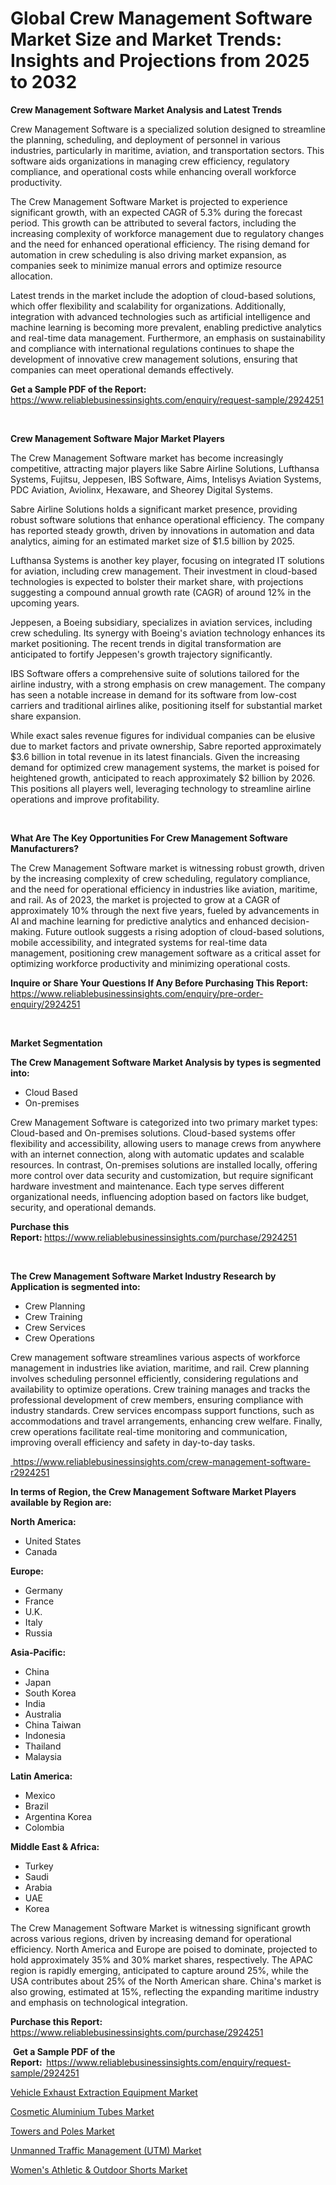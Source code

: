 <p><h1>Global Crew Management Software Market Size and Market Trends: Insights and Projections from 2025 to 2032</h1></p><p><strong>Crew Management Software Market Analysis and Latest Trends</strong></p>
<p><p>Crew Management Software is a specialized solution designed to streamline the planning, scheduling, and deployment of personnel in various industries, particularly in maritime, aviation, and transportation sectors. This software aids organizations in managing crew efficiency, regulatory compliance, and operational costs while enhancing overall workforce productivity.</p><p>The Crew Management Software Market is projected to experience significant growth, with an expected CAGR of 5.3% during the forecast period. This growth can be attributed to several factors, including the increasing complexity of workforce management due to regulatory changes and the need for enhanced operational efficiency. The rising demand for automation in crew scheduling is also driving market expansion, as companies seek to minimize manual errors and optimize resource allocation.</p><p>Latest trends in the market include the adoption of cloud-based solutions, which offer flexibility and scalability for organizations. Additionally, integration with advanced technologies such as artificial intelligence and machine learning is becoming more prevalent, enabling predictive analytics and real-time data management. Furthermore, an emphasis on sustainability and compliance with international regulations continues to shape the development of innovative crew management solutions, ensuring that companies can meet operational demands effectively.</p></p>
<p><strong>Get a Sample PDF of the Report:&nbsp;</strong> <a href="https://www.reliablebusinessinsights.com/enquiry/request-sample/2924251?utm_campaign=1091&utm_medium=2&utm_source=Github&utm_content=ia&utm_term=12032025&utm_id=crew-management-software">https://www.reliablebusinessinsights.com/enquiry/request-sample/2924251</a></p>
<p>&nbsp;</p>
<p><strong>Crew Management Software Major Market Players</strong></p>
<p><p>The Crew Management Software market has become increasingly competitive, attracting major players like Sabre Airline Solutions, Lufthansa Systems, Fujitsu, Jeppesen, IBS Software, Aims, Intelisys Aviation Systems, PDC Aviation, Aviolinx, Hexaware, and Sheorey Digital Systems. </p><p>Sabre Airline Solutions holds a significant market presence, providing robust software solutions that enhance operational efficiency. The company has reported steady growth, driven by innovations in automation and data analytics, aiming for an estimated market size of $1.5 billion by 2025.</p><p>Lufthansa Systems is another key player, focusing on integrated IT solutions for aviation, including crew management. Their investment in cloud-based technologies is expected to bolster their market share, with projections suggesting a compound annual growth rate (CAGR) of around 12% in the upcoming years.</p><p>Jeppesen, a Boeing subsidiary, specializes in aviation services, including crew scheduling. Its synergy with Boeing's aviation technology enhances its market positioning. The recent trends in digital transformation are anticipated to fortify Jeppesen's growth trajectory significantly.</p><p>IBS Software offers a comprehensive suite of solutions tailored for the airline industry, with a strong emphasis on crew management. The company has seen a notable increase in demand for its software from low-cost carriers and traditional airlines alike, positioning itself for substantial market share expansion.</p><p>While exact sales revenue figures for individual companies can be elusive due to market factors and private ownership, Sabre reported approximately $3.6 billion in total revenue in its latest financials. Given the increasing demand for optimized crew management systems, the market is poised for heightened growth, anticipated to reach approximately $2 billion by 2026. This positions all players well, leveraging technology to streamline airline operations and improve profitability.</p></p>
<p>&nbsp;</p>
<p><strong>What Are The Key Opportunities For Crew Management Software Manufacturers?</strong></p>
<p><p>The Crew Management Software market is witnessing robust growth, driven by the increasing complexity of crew scheduling, regulatory compliance, and the need for operational efficiency in industries like aviation, maritime, and rail. As of 2023, the market is projected to grow at a CAGR of approximately 10% through the next five years, fueled by advancements in AI and machine learning for predictive analytics and enhanced decision-making. Future outlook suggests a rising adoption of cloud-based solutions, mobile accessibility, and integrated systems for real-time data management, positioning crew management software as a critical asset for optimizing workforce productivity and minimizing operational costs.</p></p>
<p><strong>Inquire or Share Your Questions If Any Before Purchasing This Report:</strong> <a href="https://www.reliablebusinessinsights.com/enquiry/pre-order-enquiry/2924251?utm_campaign=1091&utm_medium=2&utm_source=Github&utm_content=ia&utm_term=12032025&utm_id=crew-management-software">https://www.reliablebusinessinsights.com/enquiry/pre-order-enquiry/2924251</a></p>
<p>&nbsp;</p>
<p><strong>Market Segmentation</strong></p>
<p><strong>The Crew Management Software Market Analysis by types is segmented into:</strong></p>
<p><ul><li>Cloud Based</li><li>On-premises</li></ul></p>
<p><p>Crew Management Software is categorized into two primary market types: Cloud-based and On-premises solutions. Cloud-based systems offer flexibility and accessibility, allowing users to manage crews from anywhere with an internet connection, along with automatic updates and scalable resources. In contrast, On-premises solutions are installed locally, offering more control over data security and customization, but require significant hardware investment and maintenance. Each type serves different organizational needs, influencing adoption based on factors like budget, security, and operational demands.</p></p>
<p><strong>Purchase this Report:&nbsp;</strong><a href="https://www.reliablebusinessinsights.com/purchase/2924251?utm_campaign=1091&utm_medium=2&utm_source=Github&utm_content=ia&utm_term=12032025&utm_id=crew-management-software">https://www.reliablebusinessinsights.com/purchase/2924251</a></p>
<p>&nbsp;</p>
<p><strong>The Crew Management Software Market Industry Research by Application is segmented into:</strong></p>
<p><ul><li>Crew Planning</li><li>Crew Training</li><li>Crew Services</li><li>Crew Operations</li></ul></p>
<p><p>Crew management software streamlines various aspects of workforce management in industries like aviation, maritime, and rail. Crew planning involves scheduling personnel efficiently, considering regulations and availability to optimize operations. Crew training manages and tracks the professional development of crew members, ensuring compliance with industry standards. Crew services encompass support functions, such as accommodations and travel arrangements, enhancing crew welfare. Finally, crew operations facilitate real-time monitoring and communication, improving overall efficiency and safety in day-to-day tasks.</p></p>
<p><a href="https://www.reliablebusinessinsights.com/crew-management-software-r2924251?utm_campaign=1091&utm_medium=2&utm_source=Github&utm_content=ia&utm_term=12032025&utm_id=crew-management-software">&nbsp;https://www.reliablebusinessinsights.com/crew-management-software-r2924251</a></p>
<p><strong>In terms of Region, the Crew Management Software Market Players available by Region are:</strong></p>
<p>
    <p> <strong> North America: </strong>
        <ul>
            <li>United States</li>
            <li>Canada</li>
        </ul>
        </p> 
    <p> <strong> Europe: </strong>
        <ul>
            <li>Germany</li>
            <li>France</li>
            <li>U.K.</li>
            <li>Italy</li>
            <li>Russia</li>
        </ul>
        </p> 
    <p> <strong> Asia-Pacific: </strong>
        <ul>
            <li>China</li>
            <li>Japan</li>
            <li>South Korea</li>
            <li>India</li>
            <li>Australia</li>
            <li>China Taiwan</li>
            <li>Indonesia</li>
            <li>Thailand</li>
            <li>Malaysia</li>
        </ul>
        </p> 
    <p> <strong> Latin America: </strong>
        <ul>
            <li>Mexico</li>
            <li>Brazil</li>
            <li>Argentina Korea</li>
            <li>Colombia</li>
        </ul>
        </p> 
    <p> <strong> Middle East & Africa: </strong>
        <ul>
            <li>Turkey</li>
            <li>Saudi</li>
            <li>Arabia</li>
            <li>UAE</li>
            <li>Korea</li>
        </ul>
    </p>
    </p>
<p><p>The Crew Management Software Market is witnessing significant growth across various regions, driven by increasing demand for operational efficiency. North America and Europe are poised to dominate, projected to hold approximately 35% and 30% market shares, respectively. The APAC region is rapidly emerging, anticipated to capture around 25%, while the USA contributes about 25% of the North American share. China's market is also growing, estimated at 15%, reflecting the expanding maritime industry and emphasis on technological integration.</p></p>
<p><strong>Purchase this Report: </strong><a href="https://www.reliablebusinessinsights.com/purchase/2924251?utm_campaign=1091&utm_medium=2&utm_source=Github&utm_content=ia&utm_term=12032025&utm_id=crew-management-software">https://www.reliablebusinessinsights.com/purchase/2924251</a></p>
<p>&nbsp;<strong>Get a Sample PDF of the Report:&nbsp;&nbsp;</strong><a href="https://www.reliablebusinessinsights.com/enquiry/request-sample/2924251?utm_campaign=1091&utm_medium=2&utm_source=Github&utm_content=ia&utm_term=12032025&utm_id=crew-management-software">https://www.reliablebusinessinsights.com/enquiry/request-sample/2924251</a></p>
<p><strong></strong></p>
<p><p><a href="https://github.com/seemagarbeha/Market-Research-Report-List-1/blob/main/vehicle-exhaust-extraction-equipment-market.md?utm_campaign=1091&utm_medium=2&utm_source=Github&utm_content=ia&utm_term=12032025&utm_id=crew-management-software">Vehicle Exhaust Extraction Equipment Market</a></p><p><a href="https://github.com/karydacamu/Market-Research-Report-List-1/blob/main/cosmetic-aluminium-tubes-market.md?utm_campaign=1091&utm_medium=2&utm_source=Github&utm_content=ia&utm_term=12032025&utm_id=crew-management-software">Cosmetic Aluminium Tubes Market</a></p><p><a href="https://github.com/mafeasavzal/Market-Research-Report-List-1/blob/main/towers-and-poles-market.md?utm_campaign=1091&utm_medium=2&utm_source=Github&utm_content=ia&utm_term=12032025&utm_id=crew-management-software">Towers and Poles Market</a></p><p><a href="https://github.com/sarialahipff/Market-Research-Report-List-1/blob/main/unmanned-traffic-management-utm-market.md?utm_campaign=1091&utm_medium=2&utm_source=Github&utm_content=ia&utm_term=12032025&utm_id=crew-management-software">Unmanned Traffic Management (UTM) Market</a></p><p><a href="https://github.com/edderkoliso1/Market-Research-Report-List-1/blob/main/womens-athletic-outdoor-shorts-market.md?utm_campaign=1091&utm_medium=2&utm_source=Github&utm_content=ia&utm_term=12032025&utm_id=crew-management-software">Women's Athletic & Outdoor Shorts Market</a></p></p>